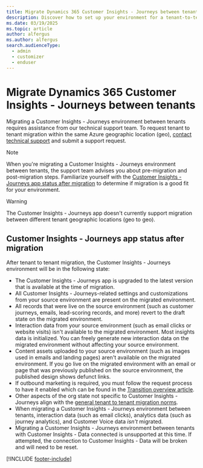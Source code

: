 ```yaml
---
title: Migrate Dynamics 365 Customer Insights - Journeys between tenants
description: Discover how to set up your environment for a tenant-to-tenant migration to start the transfer process between tenants.
ms.date: 03/19/2025
ms.topic: article
author: alfergus
ms.author: alfergus
search.audienceType: 
  - admin
  - customizer
  - enduser
---
```


# Migrate Dynamics 365 Customer Insights - Journeys between tenants

Migrating a Customer Insights - Journeys environment between tenants requires assistance from our technical support team. To request tenant to tenant migration within the same Azure geographic location (geo), [contact technical support](/power-platform/admin/get-help-support) and submit a support request.

> [!NOTE]
> When you're migrating a Customer Insights - Journeys environment between tenants, the support team advises you about pre-migration and post-migration steps. Familiarize yourself with the [Customer Insights - Journeys app status after migration](#customer-insights---journeys-app-status-after-migration) to determine if migration is a good fit for your environment.

> [!WARNING]
> The Customer Insights - Journeys app doesn't currently support migration between different tenant geographic locations (geo to geo).

## Customer Insights - Journeys app status after migration

After tenant to tenant migration, the Customer Insights - Journeys environment will be in the following state:

- The Customer Insights - Journeys app is upgraded to the latest version that is available at the time of migration.
- All Customer Insights - Journeys-related settings and customizations from your source environment are present on the migrated environment.
- All records that were live on the source environment (such as customer journeys, emails, lead-scoring records, and more) revert to the draft state on the migrated environment.
- Interaction data from your source environment (such as email clicks or website visits) isn't available to the migrated environment. Most insights data is initialized. You can freely generate new interaction data on the migrated environment without affecting your source environment.
- Content assets uploaded to your source environment (such as images used in emails and landing pages) aren't available on the migrated environment. If you go live on the migrated environment with an email or page that was previously published on the source environment, the published design shows defunct links.
- If outbound marketing is required, you must follow the request process to have it enabled which can be found in the [Transition overview article](transition-overview.md#if-the-enable-link-isnt-available-or-doesnt-work). 
- Other aspects of the org state not specific to Customer Insights - Journeys align with the [general tenant to tenant migration norms](/power-platform/admin/move-environment-tenant).
- When migrating a Customer Insights - Journeys environment between tenants, interaction data (such as email clicks), analytics data (such as journey analytics), and Customer Voice data *isn't* migrated.
- Migrating a Customer Insights - Journeys environment between tenants with Customer Insights - Data connected is unsupported at this time. If attempted, the connection to Customer Insights - Data will be broken and will need to be reset.

[!INCLUDE [footer-include](./includes/footer-banner.md)]
